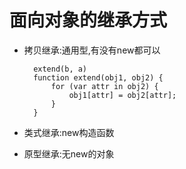 # 面向对象的继承方式

- 拷贝继承:通用型,有没有new都可以

		extend(b, a)
		function extend(obj1, obj2) {
			for (var attr in obj2) {
				obj1[attr] = obj2[attr];
			}
		}

- 类式继承:new构造函数

- 原型继承:无new的对象